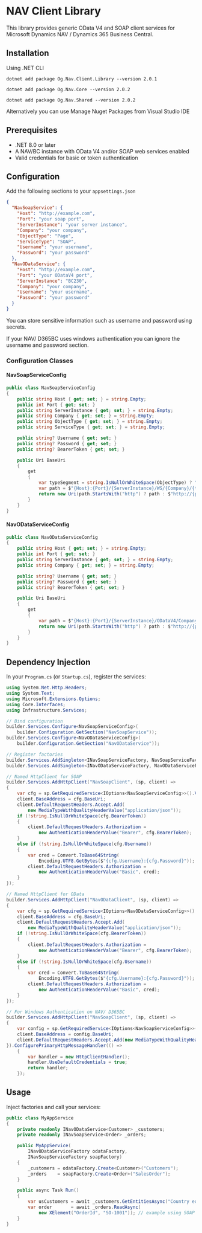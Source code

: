 # NAV Client Library

This library provides generic OData V4 and SOAP client services for Microsoft Dynamics NAV / Dynamics 365 Business Central.

## Installation
Using .NET CLI

`dotnet add package Og.Nav.Client.Library --version 2.0.1`

`dotnet add package Og.Nav.Core --version 2.0.2`

`dotnet add package Og.Nav.Shared --version 2.0.2`

Alternatively you can use Manage Nuget Packages from Visual Studio IDE

## Prerequisites

- .NET 8.0 or later
- A NAV/BC instance with OData V4 and/or SOAP web services enabled
- Valid credentials for basic or token authentication

## Configuration

Add the following sections to your `appsettings.json`

```json
{
  "NavSoapService": {
    "Host": "http://example.com",
    "Port": "your soap port",
    "ServerInstance": "your server instance",
    "Company": "your company",
    "ObjectType": "Page",
    "ServiceType": "SOAP",
    "Username": "your username",
    "Password": "your password"
  },
  "NavODataService": {
    "Host": "http://example.com",
    "Port": "your ODataV4 port",
    "ServerInstance": "BC230",
    "Company": "your company",
    "Username": "your username",
    "Password": "your password"
  }
}
```

You can store sensitive information such as username and password using secrets.

If your NAV/ D365BC uses windows authentication you can ignore the username and password section.

### Configuration Classes

#### NavSoapServiceConfig

```csharp
public class NavSoapServiceConfig
{
    public string Host { get; set; } = string.Empty;
    public int Port { get; set; }
    public string ServerInstance { get; set; } = string.Empty;
    public string Company { get; set; } = string.Empty;
    public string ObjectType { get; set; } = string.Empty;
    public string ServiceType { get; set; } = string.Empty;

    public string? Username { get; set; }
    public string? Password { get; set; }
    public string? BearerToken { get; set; }

    public Uri BaseUri
    {
        get
        {
            var typeSegment = string.IsNullOrWhiteSpace(ObjectType) ? "Page" : ObjectType;
            var path = $"{Host}:{Port}/{ServerInstance}/WS/{Company}/{typeSegment}/";
            return new Uri(path.StartsWith("http") ? path : $"http://{path}");
        }
    }
}
```

#### NavODataServiceConfig

```csharp
public class NavODataServiceConfig
{
    public string Host { get; set; } = string.Empty;
    public int Port { get; set; }
    public string ServerInstance { get; set; } = string.Empty;
    public string Company { get; set; } = string.Empty;

    public string? Username { get; set; }
    public string? Password { get; set; }
    public string? BearerToken { get; set; }

    public Uri BaseUri
    {
        get
        {
            var path = $"{Host}:{Port}/{ServerInstance}/ODataV4/Company('{Company}')/";
            return new Uri(path.StartsWith("http") ? path : $"http://{path}");
        }
    }
}
```

## Dependency Injection

In your `Program.cs` (or `Startup.cs`), register the services:

```csharp
using System.Net.Http.Headers;
using System.Text;
using Microsoft.Extensions.Options;
using Core.Interfaces;
using Infrastructure.Services;

// Bind configuration
builder.Services.Configure<NavSoapServiceConfig>(
    builder.Configuration.GetSection("NavSoapService"));
builder.Services.Configure<NavODataServiceConfig>(
    builder.Configuration.GetSection("NavODataService"));

// Register factories
builder.Services.AddSingleton<INavSoapServiceFactory, NavSoapServiceFactory>(); // For working with SOAP web service
builder.Services.AddSingleton<INavODataServiceFactory, NavODataServiceFactory>(); // For working with ODataV4

// Named HttpClient for SOAP
builder.Services.AddHttpClient("NavSoapClient", (sp, client) =>
{
    var cfg = sp.GetRequiredService<IOptions<NavSoapServiceConfig>>().Value;
    client.BaseAddress = cfg.BaseUri;
    client.DefaultRequestHeaders.Accept.Add(
        new MediaTypeWithQualityHeaderValue("application/json"));
    if (!string.IsNullOrWhiteSpace(cfg.BearerToken))
    {
        client.DefaultRequestHeaders.Authorization =
            new AuthenticationHeaderValue("Bearer", cfg.BearerToken);
    }
    else if (!string.IsNullOrWhiteSpace(cfg.Username))
    {
        var cred = Convert.ToBase64String(
            Encoding.UTF8.GetBytes($"{cfg.Username}:{cfg.Password}"));
        client.DefaultRequestHeaders.Authorization =
            new AuthenticationHeaderValue("Basic", cred);
    }
});

// Named HttpClient for OData
builder.Services.AddHttpClient("NavODataClient", (sp, client) =>
{
    var cfg = sp.GetRequiredService<IOptions<NavODataServiceConfig>>().Value;
    client.BaseAddress = cfg.BaseUri;
    client.DefaultRequestHeaders.Accept.Add(
        new MediaTypeWithQualityHeaderValue("application/json"));
    if (!string.IsNullOrWhiteSpace(cfg.BearerToken))
    {
        client.DefaultRequestHeaders.Authorization =
            new AuthenticationHeaderValue("Bearer", cfg.BearerToken);
    }
    else if (!string.IsNullOrWhiteSpace(cfg.Username))
    {
        var cred = Convert.ToBase64String(
            Encoding.UTF8.GetBytes($"{cfg.Username}:{cfg.Password}"));
        client.DefaultRequestHeaders.Authorization =
            new AuthenticationHeaderValue("Basic", cred);
    }
});

// For Windows Authentication on NAV/ D365BC
builder.Services.AddHttpClient("NavSoapClient", (sp, client) =>
{
    var config = sp.GetRequiredService<IOptions<NavSoapServiceConfig>>().Value;
    client.BaseAddress = config.BaseUri;
    client.DefaultRequestHeaders.Accept.Add(new MediaTypeWithQualityHeaderValue("application/json"));
}).ConfigurePrimaryHttpMessageHandler(() =>
    {
        var handler = new HttpClientHandler();
        handler.UseDefaultCredentials = true;
        return handler;
    });

```

## Usage

Inject factories and call your services:

```csharp
public class MyAppService
{
    private readonly INavODataService<Customer> _customers;
    private readonly INavSoapService<Order> _orders;

    public MyAppService(
        INavODataServiceFactory odataFactory,
        INavSoapServiceFactory soapFactory)
    {
        _customers = odataFactory.Create<Customer>("Customers");
        _orders    = soapFactory.Create<Order>("SalesOrder");
    }

    public async Task Run()
    {
        var usCustomers = await _customers.GetEntitiesAsync("Country eq 'US'"); // example using ODataV4 web services
        var order       = await _orders.ReadAsync(
            new XElement("OrderId", "SO-1001")); // example using SOAP web service
    }
}
```
